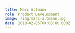 ```yaml
---
title: Marc Altmann
role: Product Development
image: /img/marc-altmann.jpg
date: 2018-02-05T00:00:00.000Z
---
```


